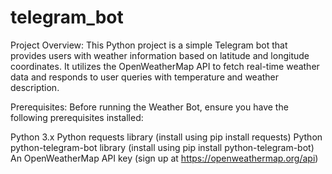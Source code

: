 # telegram_bot

Project Overview:
This Python project is a simple Telegram bot that provides users with weather information based on latitude and longitude coordinates. It utilizes the OpenWeatherMap API to fetch real-time weather data and responds to user queries with temperature and weather description.

Prerequisites:
Before running the Weather Bot, ensure you have the following prerequisites installed:

Python 3.x
Python requests library (install using pip install requests)
Python python-telegram-bot library (install using pip install python-telegram-bot)
An OpenWeatherMap API key (sign up at https://openweathermap.org/api)
